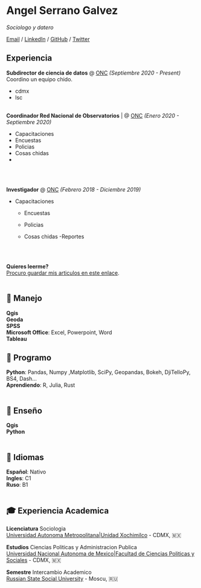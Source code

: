 # Angel Serrano Galvez
_Sociologo y datero_ <br>

[Email](mailto:angelserranogs@gmail.com) / [LinkedIn](https://www.linkedin.com/in/angel-serrano-galvez/) / [GitHub](https://github.com/unmexicano/) / [Twitter](https://twitter.com/datero_mexa)

## Experiencia

**Subdirector de ciencia de datos** @ [ONC](onc.org.mx) _(Septiembre 2020 - Present)_ <br>
Coordino un equipo chido.
  - cdmx
  - lsc
<br><br>

**Coordinador Red Nacional de Observatorios** | @ [ONC](onc.org.mx) _(Enero 2020 - Septiembre 2020)_ <br>
  - Capacitaciones
  - Encuestas
  - Policias
  - Cosas chidas
  - 
<br><br>

**Investigador** @  [ONC](onc.org.mx) _(Febrero 2018 - Diciembre 2019)_
- Capacitaciones
  - Encuestas
  - Policias
  - Cosas chidas
  -Reportes

    <br><br>



**Quieres leerme?**
<br> [Procuro guardar mis articulos en este enlace](https://github.com/unmexicano/articulospublicados).
<br><br>

## 💬 Manejo

**Qgis**  <br>
**Geoda** <br>
**SPSS** <br>
**Microsoft Office**: Excel, Powerpoint, Word <br>
**Tableau** <br>

## 💬 Programo
**Python**: Pandas, Numpy ,Matplotlib, SciPy, Geopandas, Bokeh, DjiTelloPy, BS4, Dash... <br>
**Aprendiendo**: R, Julia, Rust
<br><br>

## 💬 Enseño
**Qgis** <br>
**Python**
<br><br>
  
## 💬 Idiomas

**Español**: Nativo <br>
**Ingles**: C1 <br>
**Ruso**: B1 
<br><br>

## 🎓 Experiencia Academica


**Licenciatura** Sociologia<br>
[Universidad Autonoma Metropolitana|Unidad Xochimilco](https://www.xoc.uam.mx/) - CDMX, 🇲🇽

**Estudios** Ciencias Politicas y Administracion Publica<br>
[Universidad Nacional Autonoma de Mexico|Facultad de Ciencias Politicas y Sociales](www.politicas.unam.mx)  - CDMX, 🇲🇽

**Semestre** Intercambio Academico<br>
[Russian State Social University](https://rgsu.net/) - Moscu, 🇷🇺

